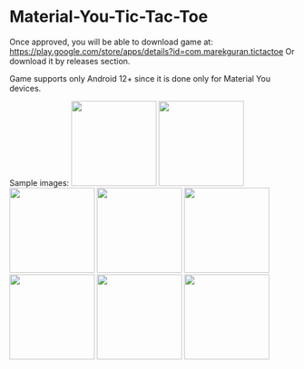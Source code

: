 # Material-You-Tic-Tac-Toe

Once approved, you will be able to download game at: https://play.google.com/store/apps/details?id=com.marekguran.tictactoe
Or download it by releases section.

Game supports only Android 12+ since it is done only for Material You devices.

Sample images:
<img src="https://user-images.githubusercontent.com/26904790/213246818-a816d263-2945-4a4a-8834-cffc4ecddca9.png" width = "150px"> <img src="https://user-images.githubusercontent.com/26904790/213246820-2173cada-79d1-4a9b-970b-ff2e08d818c5.png" width = "150px">
<img src="https://user-images.githubusercontent.com/26904790/213246824-11e448fa-ccd9-4c84-b3f2-1b0be6fe7194.png" width = "150px">
<img src="https://user-images.githubusercontent.com/26904790/213246829-24ac2d32-0486-451d-8e5a-d778f0817bc7.png" width = "150px">
<img src="https://user-images.githubusercontent.com/26904790/213246832-2ef05f1b-c81c-47ca-99c1-5e3e57d87cdc.png" width = "150px">
<img src="https://user-images.githubusercontent.com/26904790/213246834-d945f5eb-9ab4-4326-a673-f4236de2ecfc.png" width = "150px">
<img src="https://user-images.githubusercontent.com/26904790/213246836-54061b63-4d47-4bef-aa81-383b16e17ab8.png" width = "150px">
<img src="https://user-images.githubusercontent.com/26904790/213246839-e8d2e89d-9723-43aa-a74e-d3e6b6520717.png" width = "150px">

